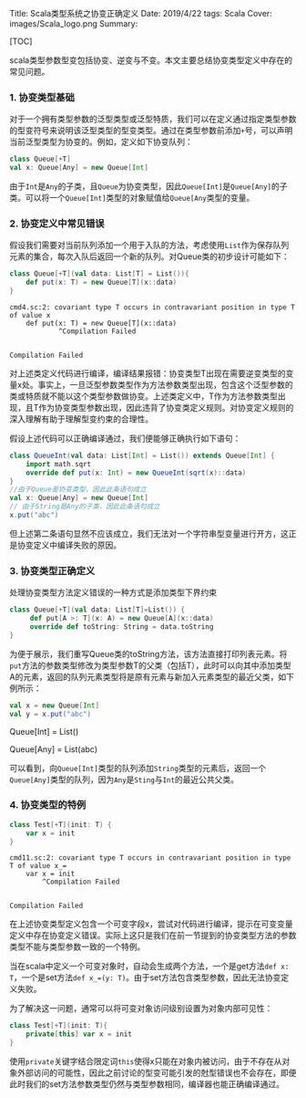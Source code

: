 Title: Scala类型系统之协变正确定义
Date: 2019/4/22
tags: Scala
Cover: images/Scala_logo.png
Summary:

[TOC]



scala类型参数型变包括协变、逆变与不变。本文主要总结协变类型定义中存在的常见问题。

### 1. 协变类型基础

对于一个拥有类型参数的泛型类型或泛型特质，我们可以在定义通过指定类型参数的型变符号来说明该泛型类型的型变类型。通过在类型参数前添加`+`号，可以声明当前泛型类型为协变的。例如，定义如下协变队列：


```scala
class Queue[+T]
val x: Queue[Any] = new Queue[Int]
```


由于`Int`是`Any`的子类，且`Queue`为协变类型，因此`Queue[Int]`是`Queue[Any]`的子类。可以将一个`Queue[Int]`类型的对象赋值给`Queue[Any`类型的变量。

### 2.   协变定义中常见错误

假设我们需要对当前队列添加一个用于入队的方法，考虑使用`List`作为保存队列元素的集合，每次入队后返回一个新的队列。对Queue类的初步设计可能如下：


```scala
class Queue[+T](val data: List[T] = List()){
    def put(x: T) = new Queue[T](x::data)
}
```

    cmd4.sc:2: covariant type T occurs in contravariant position in type T of value x
        def put(x: T) = new Queue[T](x::data)
                ^Compilation Failed


    Compilation Failed


对上述类定义代码进行编译，编译结果报错：协变类型T出现在需要逆变类型的变量x处。事实上，一旦泛型参数类型作为方法参数类型出现，包含这个泛型参数的类或特质就不能以这个类型参数做协变。上述类定义中，T作为方法参数类型出现，且T作为协变类型参数出现，因此违背了协变类定义规则。对协变定义规则的深入理解有助于理解型变约束的合理性。

假设上述代码可以正确编译通过，我们便能够正确执行如下语句：

```scala
class QueueInt(val data: List[Int] = List()) extends Queue[Int] {
    import math.sqrt
    override def put(x: Int) = new QueueInt(sqrt(x)::data) 
}
//由于Queue是协变类型，因此此条语句成立
val x: Queue[Any] = new Queue[Int]
// 由于String是Any的子类，因此此条语句成立
x.put("abc")
```

但上述第二条语句显然不应该成立，我们无法对一个字符串型变量进行开方，这正是协变定义中编译失败的原因。

### 3. 协变类型正确定义

处理协变类型方法定义错误的一种方式是添加类型下界约束


```scala
class Queue[+T](val data: List[T]=List()) {
     def put[A >: T](x: A) = new Queue[A](x::data)
     override def toString: String = data.toString
}
```


为便于展示，我们重写Queue类的toString方法，该方法直接打印列表元素。将`put`方法的参数类型修改为类型参数T的父类（包括T），此时可以向其中添加类型A的元素，返回的队列元素类型将是原有元素与新加入元素类型的最近父类，如下例所示：


```scala
val x = new Queue[Int]
val y = x.put("abc")
```

Queue[Int] = List()
    
Queue[Any] = List(abc)



可以看到，向`Queue[Int]`类型的队列添加`String`类型的元素后，返回一个`Queue[Any]`类型的队列，因为`Any`是`Sting`与`Int`的最近公共父类。

### 4. 协变类型的特例


```scala
class Test[+T](init: T) {
    var x = init
}
```

    cmd11.sc:2: covariant type T occurs in contravariant position in type T of value x_=
        var x = init
            ^Compilation Failed


    Compilation Failed


在上述协变类型定义包含一个可变字段x，尝试对代码进行编译，提示在可变变量定义中存在协变定义错误。实际上这只是我们在前一节提到的协变类型方法的参数类型不能与类型参数一致的一个特例。

当在scala中定义一个可变对象时，自动会生成两个方法，一个是get方法`def x: T`，一个是set方法`def x_=(y: T)`。由于set方法包含类型参数，因此无法协变定义失败。

为了解决这一问题，通常可以将可变对象访问级别设置为对象内部可见性：


```scala
class Test[+T](init: T){
    private[this] var x = init
}
```


使用`private`关键字结合限定词`this`使得x只能在对象内被访问，由于不存在从对象外部访问的可能性，因此之前讨论的型变可能引发的尅型错误也不会存在，即便此时我们的set方法参数类型仍然与类型参数相同，编译器也能正确编译通过。
